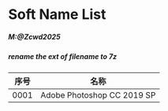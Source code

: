 # Soft Name List
##### M:@Zcwd2025  
##### rename the ext of filename to 7z

| 序号      | 名称 |
| ----------- | ----------- |
| 0001      | Adobe Photoshop CC 2019 SP|
